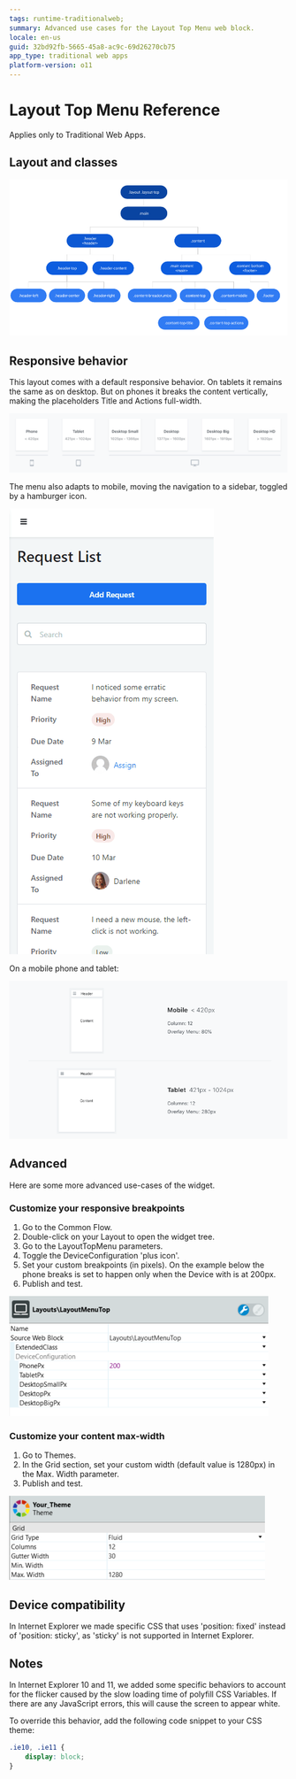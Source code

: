 ```yaml
---
tags: runtime-traditionalweb;
summary: Advanced use cases for the Layout Top Menu web block.
locale: en-us
guid: 32bd92fb-5665-45a8-ac9c-69d26270cb75
app_type: traditional web apps
platform-version: o11
---
```


# Layout Top Menu Reference

<div class="info" markdown="1">

Applies only to Traditional Web Apps.

</div>

## Layout and classes

![](<images/layout-tm-1-diag.png>)

## Responsive behavior

This layout comes with a default responsive behavior. On tablets it remains the same as on desktop. But on phones it breaks the content vertically, making the placeholders Title and Actions full-width.

![](<images/layout-tm-3-ss.png>)

The menu also adapts to mobile, moving the navigation to a sidebar, toggled by a hamburger icon.

![](<images/layout-tm-4-ss.gif>)

On a mobile phone and tablet:

![](<images/layout-tm-7-ss.png>)

## Advanced

Here are some more advanced use-cases of the widget.

### Customize your responsive breakpoints

1. Go to the Common Flow.
1. Double-click on your Layout to open the widget tree.
1. Go to the LayoutTopMenu parameters.
1. Toggle the DeviceConfiguration 'plus icon'.
1. Set your custom breakpoints (in pixels). On the example below the phone breaks is set to happen only when the Device with is at 200px.
1. Publish and test.

![](<images/layout-tm-5-ss.png>)

### Customize your content max-width

1. Go to Themes.
1. In the Grid section, set your custom width (default value is 1280px) in the Max. Width parameter.
1. Publish and test.

![](<images/layout-tm-6-ss.png>)

## Device compatibility

In Internet Explorer we made specific CSS that uses 'position: fixed' instead of 'position: sticky', as 'sticky' is not supported in Internet Explorer.

## Notes

In Internet Explorer 10 and 11, we added some specific behaviors to account for the flicker caused by the slow loading time of polyfill CSS Variables. If there are any JavaScript errors, this will cause the screen to appear white.

To override this behavior, add the following code snippet to your CSS theme:

```css
.ie10, .ie11 {
    display: block;
}
```
